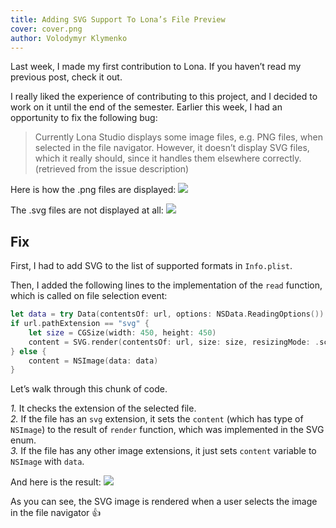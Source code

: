 ```yaml
---
title: Adding SVG Support To Lona’s File Preview
cover: cover.png
author: Volodymyr Klymenko
---
```


<re-img src="cover.png"></re-img>

Last week, I made my first contribution to Lona. If you haven’t read my previous post, check it out.

I really liked the experience of contributing to this project, and I decided to work on it until the end of the semester. Earlier this week, I had an opportunity to fix the following bug:
> Currently Lona Studio displays some image files, e.g. PNG files, when selected in the file navigator. However, it doesn’t display SVG files, which it really should, since it handles them elsewhere correctly. (retrieved from the issue description)

Here is how the .png files are displayed:
<img src="https://i.imgur.com/P6VCIsk.png" />

The .svg files are not displayed at all:
<img src="https://i.imgur.com/WKPAe8s.png" />

## Fix
First, I had to add SVG to the list of supported formats in `Info.plist`.

Then, I added the following lines to the implementation of the `read` function, which is called on file selection event:
```swift
let data = try Data(contentsOf: url, options: NSData.ReadingOptions())
if url.pathExtension == "svg" {
    let size = CGSize(width: 450, height: 450)
    content = SVG.render(contentsOf: url, size: size, resizingMode: .scaleAspectFit)
} else {
    content = NSImage(data: data)
}
```

Let’s walk through this chunk of code. <br />

_1._ It checks the extension of the selected file.<br />
_2._ If the file has an `svg` extension, it sets the `content` (which has type of `NSImage`) to the result of `render` function, which was implemented in the SVG enum.<br />
_3._ If the file has any other image extensions, it just sets `content` variable to `NSImage` with `data`.

And here is the result:
<img src="https://i.imgur.com/zLSI2nS.png" />

As you can see, the SVG image is rendered when a user selects the image in the file navigator 👍
